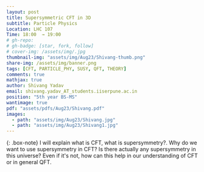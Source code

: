 ```yaml
---
layout: post
title: Supersymmetric CFT in 3D
subtitle: Particle Physics
Location: LHC 107
Time: 18:00  → 19:00
# gh-repo:
# gh-badge: [star, fork, follow]
# cover-img: /assets/img/.jpg
thumbnail-img: "assets/img/Aug23/Shivang-thumb.png"
share-img: /assets/img/banner.png
tags: [CFT, PARTICLE_PHY, SUSY, QFT, THEORY]
comments: true
mathjax: true
author: Shivang Yadav
email: shivang.yadav_AT_students.iiserpune.ac.in 
position: "5th year BS-MS"
wantimage: true
pdf: "assets/pdfs/Aug23/Shivang.pdf"
images:
  - path: "assets/img/Aug23/Shivang.jpg"
  - path: "assets/img/Aug23/Shivang1.jpg"
---
```

{: .box-note}
I will explain what is CFT, what is supersymmetry?. Why do we want to use supersymmetry in CFT? Is there actually any supersymmetry in this universe? Even if it's not, how can this help in our understanding of CFT or in general QFT.